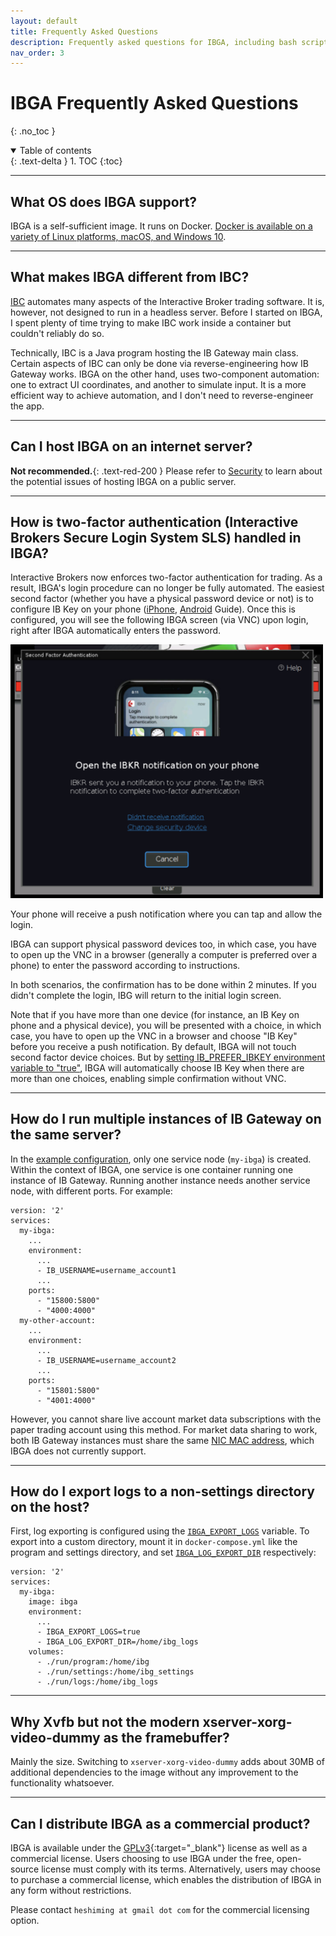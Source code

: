 ```yaml
---
layout: default
title: Frequently Asked Questions
description: Frequently asked questions for IBGA, including bash script and Docker Compose configuration examples.
nav_order: 3
---
```


# IBGA Frequently Asked Questions
{: .no_toc }

<details open markdown="block">
  <summary>
    Table of contents
  </summary>
  {: .text-delta }
1. TOC
{:toc}
</details>

---

## What OS does IBGA support?

IBGA is a self-sufficient image. It runs on Docker. <a href="https://docs.docker.com/engine/install/" target="_blank">Docker is available on a variety of Linux platforms, macOS, and Windows 10</a>.

---

## What makes IBGA different from IBC?

<a href="https://github.com/IbcAlpha/IBC" target="_blank">IBC</a> automates many aspects of the Interactive Broker trading software. It is, however, not designed to run in a headless server. Before I started on IBGA, I spent plenty of time trying to make IBC work inside a container but couldn't reliably do so.

Technically, IBC is a Java program hosting the IB Gateway main class. Certain aspects of IBC can only be done via reverse-engineering how IB Gateway works. IBGA on the other hand, uses two-component automation: one to extract UI coordinates, and another to simulate input. It is a more efficient way to achieve automation, and I don't need to reverse-engineer the app.

---

## Can I host IBGA on an internet server?

**Not recommended.**{: .text-red-200 } Please refer to [Security](references/security.md) to learn about the potential issues of hosting IBGA on a public server.

---

## How is two-factor authentication (Interactive Brokers Secure Login System SLS) handled in IBGA?

Interactive Brokers now enforces two-factor authentication for trading. As a result, IBGA's login procedure can no longer be fully automated. The easiest second factor (whether you have a physical password device or not) is to configure IB Key on your phone (<a href="https://guides.interactivebrokers.com/iphone/log_in/activating_ios.htm" target="_blank">iPhone</a>, <a href="https://guides.interactivebrokers.com/androidphone/log_in/activating_ios.htm" target="_blank">Android</a> Guide). Once this is configured, you will see the following IBGA screen (via VNC) upon login, right after IBGA automatically enters the password.

<img src="images/two-factor-auth.png" width="500">

Your phone will receive a push notification where you can tap and allow the login.

IBGA can support physical password devices too, in which case, you have to open up the VNC in a browser (generally a computer is preferred over a phone) to enter the password according to instructions.

In both scenarios, the confirmation has to be done within 2 minutes. If you didn't complete the login, IBG will return to the initial login screen.

Note that if you have more than one device (for instance, an IB Key on phone and a physical device), you will be presented with a choice, in which case, you have to open up the VNC in a browser and choose "IB Key" before you receive a push notification. By default, IBGA will not touch second factor device choices. But by [setting IB_PREFER_IBKEY environment variable to "true"](references/config-args.md#IB_PREFER_IBKEY), IBGA will automatically choose IB Key when there are more than one choices, enabling simple confirmation without VNC.

---

## How do I run multiple instances of IB Gateway on the same server?

In the [example configuration](getting-started/configuring.md#an-example-docker-compose-configuration-file), only one service node (`my-ibga`) is created. Within the context of IBGA, one service is one container running one instance of IB Gateway. Running another instance needs another service node, with different ports. For example:

    version: '2'
    services:
      my-ibga:
        ...
        environment:
          ...
          - IB_USERNAME=username_account1
          ...
        ports:
          - "15800:5800"
          - "4000:4000"
      my-other-account:
        ...
        environment:
          ...
          - IB_USERNAME=username_account2
          ...
        ports:
          - "15801:5800"
          - "4001:4000"

However, you cannot share live account market data subscriptions with the paper trading account using this method. For market data sharing to work, both IB Gateway instances must share the same <a href="https://en.wikipedia.org/wiki/MAC_address" target="_blank">NIC MAC address</a>, which IBGA does not currently support.

---

## How do I export logs to a non-settings directory on the host?

First, log exporting is configured using the [`IBGA_EXPORT_LOGS`](references/config-args.html#IBGA_EXPORT_LOGS) variable. To export into a custom directory, mount it in `docker-compose.yml` like the program and settings directory, and set [`IBGA_LOG_EXPORT_DIR`](references/config-args.html#IBGA_LOG_EXPORT_DIR) respectively:

    version: '2'
    services:
      my-ibga:
        image: ibga
        environment:
          ...
          - IBGA_EXPORT_LOGS=true
          - IBGA_LOG_EXPORT_DIR=/home/ibg_logs
        volumes:
          - ./run/program:/home/ibg
          - ./run/settings:/home/ibg_settings
          - ./run/logs:/home/ibg_logs

---

## Why Xvfb but not the modern xserver-xorg-video-dummy as the framebuffer?

Mainly the size. Switching to `xserver-xorg-video-dummy` adds about 30MB of additional dependencies to the image without any improvement to the functionality whatsoever.

---

## Can I distribute IBGA as a commercial product?

IBGA is available under the [GPLv3](https://www.gnu.org/licenses/gpl-3.0.en.html){:target="_blank"} license as well as a commercial license. Users choosing to use IBGA under the free, open-source license must comply with its terms. Alternatively, users may choose to purchase a commercial license, which enables the distribution of IBGA in any form without restrictions.

Please contact `heshiming at gmail dot com` for the commercial licensing option.
